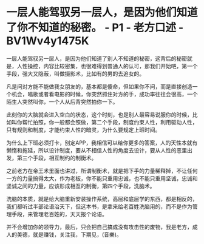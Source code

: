 # 一层人能驾驭另一层人，是因为他们知道了你不知道的秘密。 - P1 - 老方口述 - BV1Wv4y1475K

一层人能驾驭另一层人，是因为他们知道了别人不知道的秘密，这背后的秘密就是，人性操控，内容比较密集，也很难得到普通人的认可，那我们开始吧，第一个手段，强大又隐蔽，叫做摄影术，比如有的男的去追女的。

凡是问对方能不能做我女朋友的，基本都是傻命，但如果你不问，而是直接创造一个机会，唱歌或者看电影的时候，你突然抓住对方的手，成功率往往会很高，一个陌生人突然叫你，一个人从后背突然拍你一下。

此刻你的大脑就会进入空白的状态，这个时刻，也是别人最容易说服你的时候，比如叫你帮忙拍照，你一般都会照做，第二个手段，制度约束人性，利用驱动人性，只有规则和制度，才能约束人性的暗灵，为什么要规定上班时间。

为什么上下班必须打卡，别定APP，我相信可以给你更多的答案，人的天性本就有懒惰和拖延，所以设计制度，要从不相信人性的角度去设计，要从人性的恶里出发，第三个手段，相互制约的制衡术。

之前老方在帝王术里面也讲过，所谓制衡术，就是把下手的力量稀释掉，不让任何一方的力量搞得太大，作为老板，你不能只重用忠诚，也不能只重用坚诚，忠诚和坚诚之间的力量，应该形成相互的制衡，第四个手段，洗脑术。

洗脑的本质，就是给大脑重新安装操作系统，高层和底层学的东西，都是相反的，我们都听过半部论语治天下，但这本书，是拿来给老百姓洗脑用的，而不是作为管理手段，来管理老百姓的，天天报个论语。

并不会增加你的领导力，最后，只会把自己搞成没有攻击性的废物，我是老方，成人的美德，就是赚钱，关注我，下期见，(音樂)。

